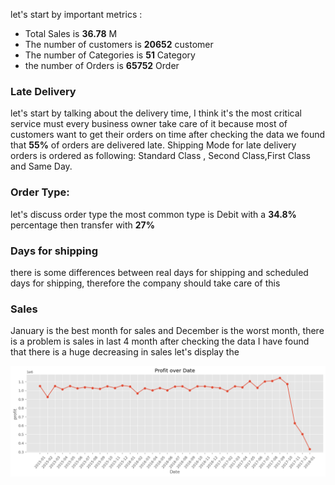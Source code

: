 let's start by important metrics :

 - Total Sales is **36.78** M
 - The number of customers is **20652** customer
 - The number of Categories is **51** Category
 - the number of Orders is **65752** Order

### Late Delivery      
let's start by talking about the delivery time, I think it's the most critical service must every business owner take care of it because most of customers want to get their orders on time after checking the data we found that **55%** of orders are delivered late.
Shipping Mode for late delivery orders is ordered as following: Standard Class , Second Class,First Class and Same Day.

### Order Type:      
let's discuss order type the most common type is Debit with a **34.8%** percentage then transfer with **27%**

### Days for shipping       
there is some differences between real days for shipping and scheduled days for shipping, therefore the company should take care of this

### Sales      
January is the best month for sales and December is the worst month, there is a problem is sales in last 4 month after checking the data I have found that there is a huge decreasing in sales 
let's display the 

![enter image description here](https://github.com/ahmedbasemdev/Corelia/blob/main/Task%207%20-%20Supply%20Chain/assets/profit.png?raw=true)

